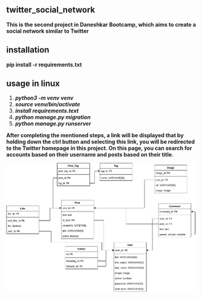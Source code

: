 ## twitter_social_network
**This is the second project in Daneshkar Bootcamp, which aims to create a social network similar to Twitter**

## **installation**




**pip install -r requirements.txt**


## **usage in linux**
1. **_python3 -m venv venv_**
2. **_source venv/bin/activate_**
3. **_install requirements.text_**
4. **_python manage.py migration_**
5. **_python manage.py runserver_**


**After completing the mentioned steps, a link will be displayed that by holding down the ctrl button and selecting this link, you will be redirected to the Twitter homepage in this project. On this page, you can search for accounts based on their username and posts based on their title.**

![A test image](twitter_project_erd.png)


